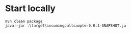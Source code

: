 # Start locally
```dotnetcli
mvn clean package
java -jar .\target\incomingcallsample-0.0.1-SNAPSHOT.ja
```
